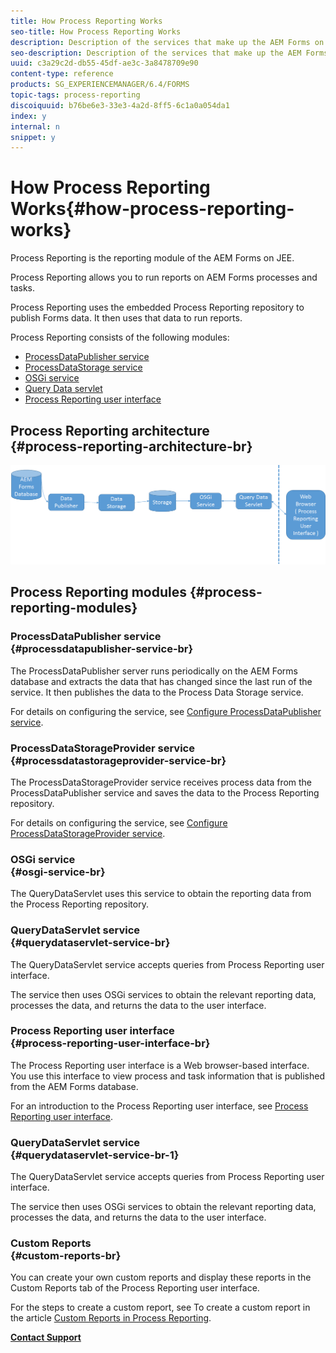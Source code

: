 ```yaml
---
title: How Process Reporting Works
seo-title: How Process Reporting Works
description: Description of the services that make up the AEM Forms on JEE Process Reporting and an introduction to the Process Reporting UI
seo-description: Description of the services that make up the AEM Forms on JEE Process Reporting and an introduction to the Process Reporting UI
uuid: c3a29c2d-db55-45df-ae3c-3a8478709e90
content-type: reference
products: SG_EXPERIENCEMANAGER/6.4/FORMS
topic-tags: process-reporting
discoiquuid: b76be6e3-33e3-4a2d-8ff5-6c1a0a054da1
index: y
internal: n
snippet: y
---
```


# How Process Reporting Works{#how-process-reporting-works}

Process Reporting is the reporting module of the AEM Forms on JEE.

Process Reporting allows you to run reports on AEM Forms processes and tasks.

Process Reporting uses the embedded Process Reporting repository to publish Forms data. It then uses that data to run reports.

Process Reporting consists of the following modules:

* [ProcessDataPublisher service](../../../forms/using/process-reporting/process_reporting_architecture.md#p-processdatapublisher-service-br-p)
* [ProcessDataStorage service](../../../forms/using/process-reporting/process_reporting_architecture.md#p-processdatastorageprovider-service-br-p)
* [OSGi service](../../../forms/using/process-reporting/process_reporting_architecture.md#p-osgi-service-br-p)
* [Query Data servlet](../../../forms/using/process-reporting/process_reporting_architecture.md#p-querydataservlet-service-br-p)
* [Process Reporting user interface](../../../forms/using/process-reporting/process_reporting_architecture.md#p-process-reporting-user-interface-br-p)

## Process Reporting architecture <br> {#process-reporting-architecture-br}

![](assets/processreportingarchitecture.png)

## Process Reporting modules {#process-reporting-modules}

### ProcessDataPublisher service <br> {#processdatapublisher-service-br}

The ProcessDataPublisher server runs periodically on the AEM Forms database and extracts the data that has changed since the last run of the service. It then publishes the data to the Process Data Storage service.

For details on configuring the service, see [Configure ProcessDataPublisher service](../../../forms/using/process-reporting/install-start-process-reporting.md#p-reportconfiguration-service-p).

### ProcessDataStorageProvider service <br> {#processdatastorageprovider-service-br}

The ProcessDataStorageProvider service receives process data from the ProcessDataPublisher service and saves the data to the Process Reporting repository.

For details on configuring the service, see [Configure ProcessDataStorageProvider service](../../../forms/using/process-reporting/install-start-process-reporting.md#p-to-configure-the-process-reporting-repository-locations-p).

### OSGi service <br> {#osgi-service-br}

The QueryDataServlet uses this service to obtain the reporting data from the Process Reporting repository.

### QueryDataServlet service <br> {#querydataservlet-service-br}

The QueryDataServlet service accepts queries from Process Reporting user interface.

The service then uses OSGi services to obtain the relevant reporting data, processes the data, and returns the data to the user interface.

### Process Reporting user interface <br> {#process-reporting-user-interface-br}

The Process Reporting user interface is a Web browser-based interface. You use this interface to view process and task information that is published from the AEM Forms database.

For an introduction to the Process Reporting user interface, see [Process Reporting user interface](/forms/using/process-reporting/process-reporting-user-interface).

### QueryDataServlet service <br> {#querydataservlet-service-br-1}

The QueryDataServlet service accepts queries from Process Reporting user interface.

The service then uses OSGi services to obtain the relevant reporting data, processes the data, and returns the data to the user interface.

### Custom Reports <br> {#custom-reports-br}

You can create your own custom reports and display these reports in the Custom Reports tab of the Process Reporting user interface.

For the steps to create a custom report, see To create a custom report in the article [Custom Reports in Process Reporting](../../../forms/using/process-reporting/process-reporting-custom-reports.md).

[**Contact Support**](https://www.adobe.com/account/sign-in.supportportal.html)
